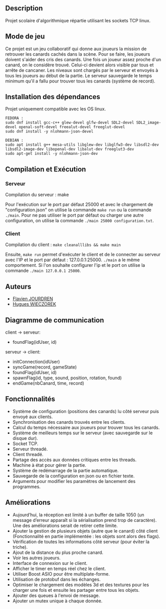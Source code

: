 ## Description
Projet scolaire d'algorithmique répartie utilisant les sockets TCP linux.

## Mode de jeu
Ce projet est un jeu collaboratif qui donne aux joueurs la mission de retrouver les canards cachés dans la scène. Pour se faire, les joueurs doivent s'aider des cris des canards. Une fois un joueur assez proche d'un canard, on le considère trouvé. Celui-ci devient alors visible par tous et arrête de cancaner. Les niveaux sont chargés par le serveur et envoyés à tous les joueurs au début de la partie. Le serveur sauvegarde le temps minimum qu'il a fallu pour trouver tous les canards (système de record).

## Installation des dépendances
Projet uniquement compatible avec les OS linux.

    FEDORA :
    sudo dnf install gcc-c++ glew-devel glfw-devel SDL2-devel SDL2_image-devel openal-soft-devel freealut-devel freeglut-devel
    sudo dnf install -y nlohmann-json-devel

    DEBIAN :
    sudo apt install g++ mesa-utils libglew-dev libglfw3-dev libsdl2-dev libsdl2-image-dev libopenal-dev libalut-dev freeglut3-dev
    sudo apt-get install -y nlohmann-json-dev

## Compilation et Exécution
### Serveur
Compilation du serveur :
    make

Pour l'exécution sur le port par défaut 25000 et avec le chargement de "configuration.json" on utilise la commande `make run` ou la commande `./main`.
Pour ne pas utiliser le port par défaut ou charger une autre configuration, on utilise la commande `./main 25000 configuration.txt`.

### Client
Compilation du client : `make cleanalllibs && make main`

Ensuite, `make run` permet d'exécuter le client et de le connecter au serveur avec l'IP et le port par défaut : 127.0.0.1:25000. `./main` a le même comportement.
Si l'on souhaite configurer l'ip et le port on utilise la commande `./main 127.0.0.1 25000`.

## Auteurs
* [Flavien JOURDREN](https://github.com/fjourdren)
* [Hugues WIECZOREK](https://github.com/HuguesWieczorek)

## Diagramme de communication
client -> serveur:
* foundFlag(idUser, id)

serveur -> client:
* initConnection(idUser)
* syncGame(record, gameState)
* foundFlag(idUser, id)
* spawnFlag(id, type, sound, position, rotation, found)
* endGame(nbCanard, time, record)

## Fonctionnalités
* Système de configuration (positions des canards) lu côté serveur puis envoyé aux clients.
* Synchronisation des canards trouvés entre les clients.
* Calcul du temps nécessaire aux joueurs pour trouver tous les canards.
* Système de meilleurs temps sur le serveur (avec sauvegarde sur le disque dur).
* Socket TCP.
* Serveur threadé.
* Client threadé.
* Partage des accès aux données critiques entre les threads.
* Machine à état pour gérer la partie.
* Système de redémarrage de la partie automatique.
* Sauvegarde de la configuration en json ou en fichier texte.
* Arguments pour modifier les paramètres de lancement des programmes.

## Améliorations
* Aujourd’hui, la réception est limité à un buffer de taille 1050 (un message d’erreur apparaît si la sérialisation prend trop de caractère). Une des améliorations serait de retirer cette limite.
* Ajouter la gestion de plusieurs objets (autre que le canard) côté client (Fonctionnalité en partie implémentée : les objets sont alors des flags).
* Vérification de toutes les informations côté serveur (pour éviter la triche).
* Ajout de la distance du plus proche canard.
* Voir les autres joueurs.
* Interface de connexion sur le client.
* Afficher le timer en temps réel chez le client.
* Utiliser Boost ASIO pour être multiplate-forme.
* Utilisation de protobuf dans les échanges.
* Optimiser le chargement des modèles 3d et des textures pour les charger une fois et ensuite les partager entre tous les objets.
* Ajouter des queues à l'envoi de message.
* Ajouter un mutex unique à chaque donnée.